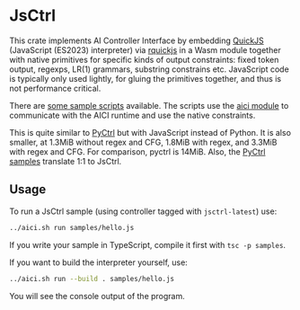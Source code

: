 # JsCtrl

This crate implements AI Controller Interface by embedding 
[QuickJS](https://bellard.org/quickjs/) (JavaScript (ES2023) interpreter)
via [rquickjs](https://github.com/DelSkayn/rquickjs)
in a Wasm module together with native
primitives for specific kinds of output constraints:
fixed token output, regexps, LR(1) grammars, substring constrains etc.
JavaScript code is typically only used lightly, for gluing the primitives together,
and thus is not performance critical.

There are [some sample scripts](./samples/) available.
The scripts use the [aici module](./samples/aici-types.d.ts) to communicate with the AICI runtime
and use the native constraints.

This is quite similar to [PyCtrl](../pyctrl/README.md) but with JavaScript instead of Python.
It is also smaller, at 1.3MiB without regex and CFG, 1.8MiB with regex, and 3.3MiB with regex and CFG.
For comparison, pyctrl is 14MiB.
Also, the [PyCtrl samples](../pyctrl/samples/) translate 1:1 to JsCtrl.

## Usage

To run a JsCtrl sample (using controller tagged with `jsctrl-latest`) use:

```bash
../aici.sh run samples/hello.js
```

If you write your sample in TypeScript, compile it first with `tsc -p samples`.

If you want to build the interpreter yourself, use:

```bash
../aici.sh run --build . samples/hello.js
```

You will see the console output of the program.

